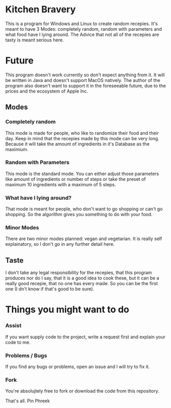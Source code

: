 # Kitchen Bravery
This is a program for Windows and Linux to create random recepies. It's meant to have 3 Modes: completely random, random with parameters and what food have I lying around. The Advice that not all of the recepies are tasty is meant serious here.

# Future
This program doesn't work currently so don't expect anything from it. It will be written in Java and doesn't support MacOS natively.
The author of the program also doesn't want to support it in the foreseeable future, due to the prices and the ecosystem of Apple Inc.

## Modes
### Completely random
This mode is made for people, who like to randomize their food and their day. Keep in mind that the recepies made by this mode can be
very long. Because it will take the amount of ingredients in it's Database as the maximium.
### Random with Parameters
This mode is the standard mode. You can either adjust those parameters like amount of ingredients or number of steps or take the preset
of maximum 10 ingredients with a maximum of 5 steps.
### What have I lying around?
That mode is meant for people, who don't want to go shopping or can't go shopping. So the algorithm gives you something to do with 
your food.
### Minor Modes
There are two minor modes planned: vegan and vegetarian. It is really self explainatory, so I don't go in any further detail here.

## Taste
I don't take any legal responsibility for the recepies, that this program produces nor do I say, that
it is a good idea to cook these, but it can be a really good recepie, that no one has every made. So you can be the first one (I dn't know if that's good
to be sure).

# Things you might want to do
### Assist
If you want supply code to the project, write a request first and explain your code to me.
### Problems / Bugs
If you find any bugs or problems, open an issue and I will try to fix it.
### Fork
You're absolujtely free to fork or download the code from this repository.

That's all.
Pin Phreek
